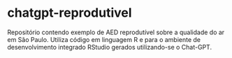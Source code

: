 # chatgpt-reprodutivel
Repositório contendo exemplo de AED reprodutível sobre a qualidade do ar em São Paulo. Utiliza código em linguagem R e para o ambiente de desenvolvimento integrado RStudio gerados utilizando-se o Chat-GPT.
